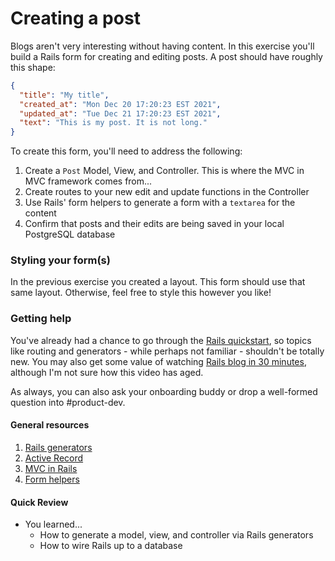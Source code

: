 # Creating a post

Blogs aren't very interesting without having content. In this exercise you'll build a Rails form for creating and editing posts. A post should have roughly this shape:

```json
{
  "title": "My title",
  "created_at": "Mon Dec 20 17:20:23 EST 2021",
  "updated_at": "Tue Dec 21 17:20:23 EST 2021",
  "text": "This is my post. It is not long."
}
```

To create this form, you'll need to address the following:

1. Create a `Post` Model, View, and Controller. This is where the MVC in MVC framework comes from...
2. Create routes to your new edit and update functions in the Controller
3. Use Rails' form helpers to generate a form with a `textarea` for the content
4. Confirm that posts and their edits are being saved in your local PostgreSQL database


### Styling your form(s)

In the previous exercise you created a layout. This form should use that same layout. Otherwise, feel free to style this however you like!

### Getting help
You've already had a chance to go through the [Rails quickstart](https://guides.rubyonrails.org/getting_started.html), so topics like routing and generators - while perhaps not familiar - shouldn't be totally new. You may also get some value of watching [Rails blog in 30 minutes](https://www.youtube.com/watch?v=f-qY37JIdg0), although I'm not sure how this video has aged.

As always, you can also ask your onboarding buddy or drop a well-formed question into #product-dev.

#### General resources
1. [Rails generators](https://guides.rubyonrails.org/generators.html)
2. [Active Record](https://guides.rubyonrails.org/active_record_basics.html)
3. [MVC in Rails](https://stackoverflow.com/questions/1931335/what-is-mvc-in-ruby-on-rails)
4. [Form helpers](https://guides.rubyonrails.org/form_helpers.html)

#### Quick Review
- You learned...
  - How to generate a model, view, and controller via Rails generators
  - How to wire Rails up to a database

